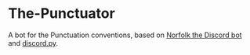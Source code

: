 # The-Punctuator
A bot for the Punctuation conventions, based on [Norfolk the Discord bot](https://github.com/ICSF/Norfolk-the-Discord-bot) and [discord.py](https://discordpy.readthedocs.io/).
